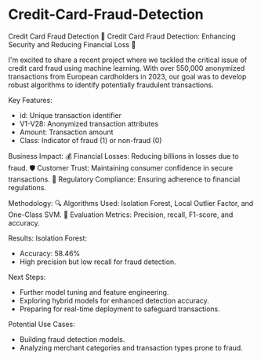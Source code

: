 # Credit-Card-Fraud-Detection
Credit Card Fraud Detection
🚨 Credit Card Fraud Detection: Enhancing Security and Reducing Financial Loss 🚨

I'm excited to share a recent project where we tackled the critical issue of credit card fraud using machine learning. With over 550,000 anonymized transactions from European cardholders in 2023, our goal was to develop robust algorithms to identify potentially fraudulent transactions.

 Key Features:
- id: Unique transaction identifier
- V1-V28: Anonymized transaction attributes
- Amount: Transaction amount
- Class: Indicator of fraud (1) or non-fraud (0)

 Business Impact:
💰 Financial Losses: Reducing billions in losses due to fraud.
🛡️ Customer Trust: Maintaining consumer confidence in secure transactions.
📜 Regulatory Compliance: Ensuring adherence to financial regulations.

 Methodology:
🔍 Algorithms Used: Isolation Forest, Local Outlier Factor, and One-Class SVM.
🔧 Evaluation Metrics: Precision, recall, F1-score, and accuracy.

 Results:
Isolation Forest:
- Accuracy: 58.46%
- High precision but low recall for fraud detection.

 Next Steps:
- Further model tuning and feature engineering.
- Exploring hybrid models for enhanced detection accuracy.
- Preparing for real-time deployment to safeguard transactions.

 Potential Use Cases:
- Building fraud detection models.
- Analyzing merchant categories and transaction types prone to fraud.
